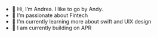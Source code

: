 - 👋 Hi, I’m Andrea. I like to go by Andy.
- 👀 I’m passionate about Fintech
- 🌱 I’m currently learning more about swift and UIX design
- 💞️ I am currently building on APR

